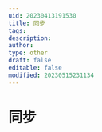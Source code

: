 ```yaml
---
uid: 20230413191530
title: 同步
tags: 
description: 
author: 
type: other
draft: false
editable: false
modified: 20230515231134
---
```


# 同步
